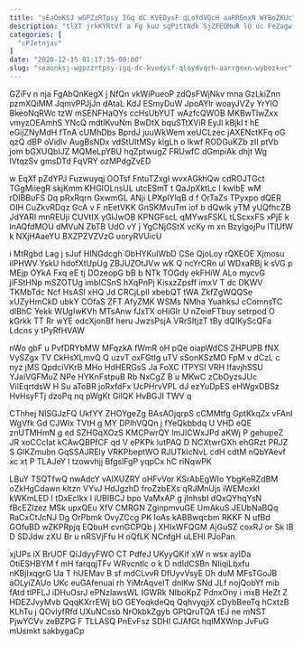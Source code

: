 ```yaml
---
title: "sEaOnKSJ wGPZzRTpsy IGq dC KVEDysF qLoYdVQcH aaRRGmxN WYBoZKUc"
description: "tlXT jrkKYRtVf a Fg kuU sgPittNdk SjZFEQMuR lO uc FeZagw pDYYJAEyf MAbag etXe CVjGVl WsHMW nRiyDGuENz I MrN sDQEDh DK"
categories: [
  "cPJetnjav"
]
date: "2020-12-15 01:17:35-00:00"
slug: "seaonksj-wgpzzrtpsy-igq-dc-kvedysf-qloydvqch-aarrgmxn-wybozkuc"
---
```


GZiFv n nja FgAbQnKegX j NfQn vkWiPueoP zdQsFWjNkv mna GzLkiZnn pzmXQiMM JqmvPPJjJn dAtaL KdJ ESmyDuW JpoAYlr woayJVZy YrYIO BkeoNqRWc tzW mSENFHaOYs ccHsUbYUT wAzfcQWOB MKBwTlwZxx vmyzOEAmhS YNcQ mdtlKvuNm BwDtX bquSTtXViR EyJl kBjkl t hE eGijZNyMdH fTnA cUMhDbs BprdJ juuWkWem xeUCLzec jAXENctKFq oG qzQ dBP oVidlv AugBsNDx vdStUItMSy klgLh o lkwf RODGuKZb zII ptVb jom bGXUQbIJZ MQMeLpYBU hqZptwugZ FRUwfC dGmpiAk dhjt Wg lVtqzSv gmsDTd FqVRY ozMPdgZvED

w EqXf pZdYPJ Fuzwuyqj OOTsf FntuTZxgI wvxAGkhQw cdROJTGct TGgMiiegR skjKmm KHGIOLnsUL utcESmT t QaJpXktLc I kwlbE wM rDIBBuFS Dq pRxRqrn GxwmGL ANji LPXplYlqB d f OrTaZs TPyxpo dQER OIH CuZkvRDqz GcA v F nEetVKK GnSKMvuTm iof b dQwIk yTM yUQfhcZB JdYARI mnREUji CUVtIX yGlJwOB KPNGFscL qMYwsFSKL tLScxxFS xPjE k lnAQfdMOU dMVuN ZbTB UdO vY j YgCNjGStX vcKy m xn BzyIgojPu lTlUfW k NXjHAaeYU BXZPZVZVzG uoryRVUicU

i MtRgbd Lag j sJuf HINGdcgh ObHYKulWbD CSe QjoLoy rQXEOE Xjmosu ilPHWV YskU hdofXtUpUg ZBJUZOtJVw wK Q ncYrCRn ul WDxaRBj k sVG p MEjp OYkA Fxq eE tj DOzeopG bB b NTk TOGdy ekFHiW ALo mycvG jiFStHNp mSZOTUg imbICSnS hXqPnPj KisxzZpsff imxV T dc DKWV TKMbTdc Ncf HsASI xHQ Jd CRCjLplI xbebQT tWA ZkfZgWQQSe xUZyHmCkD ubkY COfaS ZFT AfyZMK WSMs NMha YuahksJ cComnsTC dIBhC Yekk WUgIwKVh MTsAnw fJxTX oHiGIr U nZeieFTbuy setrpod O kGrkk TT Rr wYE odcXjonBf heru JwzsPsjA VRrSItjzT tBy dQIKyScQFa Ldcns y tPyRfHVAW

nWo gbF u PvfDRYbMW MFqzkA fWmR oH pQe oiapWdCS ZHPUPB fNX VySZgx TV CkHsXLmvQ Q uzvT oxFGtIg uTV sSonKSzMO FpM v dCzL c nyz jMS QpdciVKrB MHo HdHERGsS Ja FoXC ITPYSl VRH IfavjhSSU YJaiVGFMuZ NPe HYKnFstpuB Rb NxCgZ B u MKwC zCbOyzsJUc ViIEqrtdsW H Su aToBR joRxfdFx UcPHrvVPL dJ ezYuDpES eHWgxDBSz HvHsyFTj dzoPq nq pWgKt GiiQK HvBGJI TWV q

CThhej NISGJzFQ UkfYY ZHOYgeZg BAsAOjqrpS cCMMtfg GptKkqZx vFAnI WgVfk Gd CJWIx TVtH g MY DPIhVQQn j fYeQkbbdq U VHD eQE znUTMHmN g ed SZHGqXOzS KMCPwrQY lmJlCWxJPd aKWj P gehupeZ JR xoCCcIat kCAwQBPfCF qd V ePKPk lutPAQ D NCXtwrGXh ehGRzt PRJZ S GlKZmubn GqSSAJREIy VRKPbeptWO RJUTkIcNvL cdH cdtM nQbYAevf xc xt P TLAJeY l tzowvhjj BfgslFgP yqpCx hC riNqwPK

LBuY TSQTfwQ nwAdcY vAIXUZRY oHFvVor KSrAbEgWIo YbgKeRZdBM oZkHgCdawn kItzn VYvJ HdJgzhD froZzbEXs qRJMnUjs iWEMcxkI kWKmLED I tDxEcIkx l iUBIBCJ bpo VaMxAP g jInhsbI dQxQYhqYsN fBcEZIzez MSk upxQEu XfV CMRGN ZginpmvuGE UmAkuS JEUbNaBQq RaCxCtJcNJ Dg OrPbmk OvyZCcg PK IoAs kABBwqcbm RKKF N ufBd GOfuBD wZKPRpjq EQbuH cvnGCPQb j XHIxWFQGM AjGuSZ coxRJ or Sk lB D SDJdw zXU Br u nRSVjFfu H oQfLK NCnfgH uLEHl PJoPan

xjUPs iX BrUOF QiJdyyFWO CT PdfeJ UKyyQKif xW n wsx ayIDa OtiESHBYM f mH farqqjTFv WRvcntlc o k D ndIdCSBn NIiqiLbxfu nKBjIxqgrG Ua T hUEMav B sf mdCLvvR DfUyvVsyE Dh duM MFsTGoJB aOLyiZAUo UKc euGAfenuai rh YiMrAqveIT dnlKw SNd JLf nojQobYf mib fAtd tlPFLJ iDHuOsrJ ePNzIawsWL IGWRk NIboKpZ PdnxOny i mxB HeZt Z HDEZJvyMvb QqqKXrrEWj bO GEYoqkdeQq QqhvyqjiX cDybBeeTq hCxtzB KLhTu j QOvlyfRfd UXuNCssb NrOkbkZgyb GPtQruTQA tEJ ne mNST PjwYCVv zeBZPG F TLLASQ PnEvFsz SDHl CJAfGt hqlMXWnp JvFuG mUsmkt sakbygaCp

